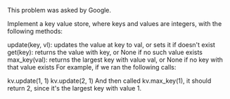 This problem was asked by Google.

Implement a key value store, where keys and values are integers, with the following methods:

update(key, vl): updates the value at key to val, or sets it if doesn't exist
get(key): returns the value with key, or None if no such value exists
max_key(val): returns the largest key with value val, or None if no key with that value exists
For example, if we ran the following calls:

kv.update(1, 1)
kv.update(2, 1)
And then called kv.max_key(1), it should return 2, since it's the largest key with value 1.